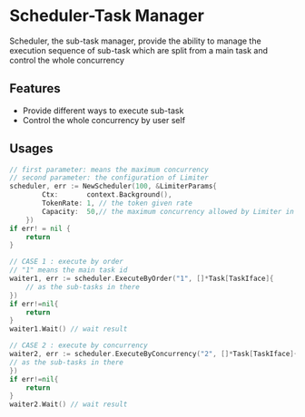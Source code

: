 # Scheduler-Task Manager
Scheduler, the sub-task manager, provide the ability to manage the execution sequence of sub-task which are split from a main task and control the whole concurrency  
## Features
* Provide different ways to execute sub-task
* Control the whole concurrency by user self
## Usages
```go
// first parameter: means the maximum concurrency
// second parameter: the configuration of Limiter 
scheduler, err := NewScheduler(100, &LimiterParams{
		Ctx:       context.Background(),
		TokenRate: 1, // the token given rate
		Capacity:  50,// the maximum concurrency allowed by Limiter in some special scene
	})
if err! = nil {
	return
}

// CASE 1 : execute by order
// "1" means the main task id
waiter1, err := scheduler.ExecuteByOrder("1", []*Task[TaskIface]{
	// as the sub-tasks in there
})
if err!=nil{
	return
}
waiter1.Wait() // wait result

// CASE 2 : execute by concurrency
waiter2, err := scheduler.ExecuteByConcurrency("2", []*Task[TaskIface]{
// as the sub-tasks in there
})
if err!=nil{
    return
}
waiter2.Wait() // wait result
```